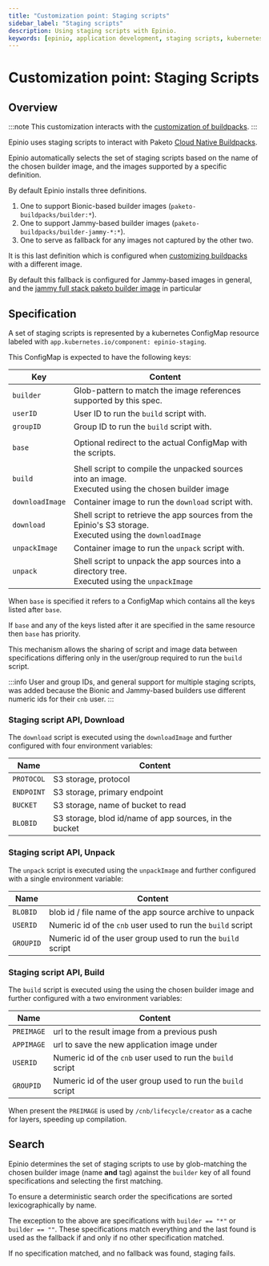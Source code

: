 ```yaml
---
title: "Customization point: Staging scripts"
sidebar_label: "Staging scripts"
description: Using staging scripts with Epinio.
keywords: [epinio, application development, staging scripts, kubernetes]
---
```


# Customization point: Staging Scripts

## Overview

:::note
This customization interacts with the
[customization of buildpacks](staging.md).
:::

Epinio uses staging scripts to interact with Paketo [Cloud Native Buildpacks](https://buildpacks.io/).

Epinio automatically selects the set of staging scripts based on the name of the chosen builder
image, and the images supported by a specific definition.

By default Epinio installs three definitions.

  1. One to support Bionic-based builder images (`paketo-buildpacks/builder:*`).
  1. One to support Jammy-based  builder images (`paketo-buildpacks/builder-jammy-*:*`).
  1. One to serve as fallback for any images not captured by the other two.

It is this last definition which is configured when [customizing buildpacks](staging.md)
with a different image.

By default this fallback is configured for Jammy-based images in general, and the
[jammy full stack paketo builder image](https://github.com/paketo-buildpacks/builder-jammy-full)
in particular

## Specification

A set of staging scripts is represented by a kubernetes ConfigMap resource labeled
with `app.kubernetes.io/component: epinio-staging`.

This ConfigMap is expected to have the following keys:

|Key		|Content   |
|---		|---	   |
|`builder`	|Glob-pattern to match the image references supported by this spec.	|
|`userID`	|User ID to run the `build` script with.				|
|`groupID`	|Group ID to run the `build` script with.				|
|||
|`base`		|Optional redirect to the actual ConfigMap with the scripts.		|
|||
|`build`	|Shell script to compile the unpacked sources into an image.</br>Executed using the chosen builder image	|
|`downloadImage`|Container image to run the `download` script with.			|
|`download`	|Shell script to retrieve the app sources from the Epinio's S3 storage.<br/>Executed using the `downloadImage`	|
|`unpackImage`	|Container image to run the `unpack` script with.			|
|`unpack`	|Shell script to unpack the app sources into a directory tree.<br/>Executed using the `unpackImage`	|

When `base` is specified it refers to a ConfigMap which contains all the keys listed after `base`.

If `base` and any of the keys listed after it are specified in the same resource then `base` has
priority.

This mechanism allows the sharing of script and image data between specifications differing only in
the user/group required to run the `build` script.

:::info
User and group IDs, and general support for multiple staging scripts, was added because
the Bionic and Jammy-based builders use different numeric ids for their `cnb` user.
:::

### Staging script API, Download

The `download` script is executed using the `downloadImage` and further configured
with four environment variables:

|Name	  	|Content						|
|---	  	|---							|
|`PROTOCOL`	|S3 storage, protocol					|
|`ENDPOINT`	|S3 storage, primary endpoint				|
|`BUCKET`	|S3 storage, name of bucket to read			|
|`BLOBID`	|S3 storage, blod id/name of app sources, in the bucket	|

### Staging script API, Unpack

The `unpack` script is executed using the `unpackImage` and further configured
with a single environment variable:

|Name	  	|Content							|
|---	  	|---								|
|`BLOBID`	|blob id / file name of the app source archive to unpack	|
|`USERID`	|Numeric id of the `cnb` user used to run the `build` script	|
|`GROUPID`	|Numeric id of the user group used to run the `build` script	|

### Staging script API, Build

The `build` script is executed using the using the chosen builder image and further configured with
a two environment variables:

|Name	  	|Content					|
|---	  	|---						|
|`PREIMAGE`	|url to the result image from a previous push	|
|`APPIMAGE`	|url to save the new application image under	|
|`USERID`	|Numeric id of the `cnb` user used to run the `build` script	|
|`GROUPID`	|Numeric id of the user group used to run the `build` script	|

When present the `PREIMAGE` is used by `/cnb/lifecycle/creator` as a cache for layers,
speeding up compilation.

## Search

Epinio determines the set of staging scripts to use by glob-matching the chosen builder image (name
__and__ tag) against the `builder` key of all found specifications and selecting the first matching.

To ensure a deterministic search order the specifications are sorted lexicographically by name.

The exception to the above are specifications with `builder == "*"` or `builder == ""`.  These
specifications match everything and the last found is used as the fallback if and only if no other
specification matched.

If no specification matched, and no fallback was found, staging fails.
